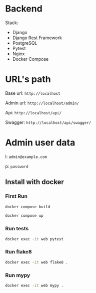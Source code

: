 # Backend

Stack:
- Django
- Django Rest Framework
- PostgreSQL
- Pytest
- Nginx
- Docker Compose

# URL's path

Base url: `http://localhost`

Admin url: `http://localhost/admin/`

Api: `http://localhost/api/`

Swagger: `http://localhost/api/swagger/`

# Admin user data

l: `admin@example.com`

p: `password`

## Install with docker
### First Run
```sh
docker compose build

docker compose up
```

### Run tests

```sh
docker exec -it web pytest
```

### Run flake8

```sh
docker exec -it web flake8 .
```

### Run mypy

```sh
docker exec -it web mypy .
```
